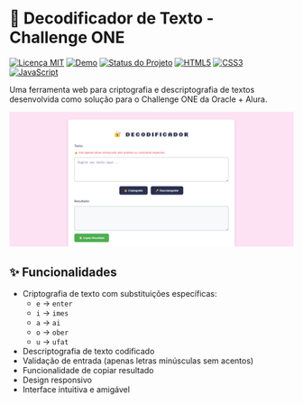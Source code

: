 
# 🔐 Decodificador de Texto - Challenge ONE

[![Licença MIT](https://img.shields.io/badge/Licença-MIT-green.svg)](LICENSE)
[![Demo](https://img.shields.io/badge/Demo-Live-2EA44F?style=flat&logo=github-pages&logoColor=white)](https://camylla-ops.github.io/Challenge-ONE-L-gica-de-Programa-o-Decodificador-de-texto/)
[![Status do Projeto](https://img.shields.io/badge/Status-Concluído-brightgreen)](https://github.com/camylla-ops/Challenge-ONE-L-gica-de-Programa-o-Decodificador-de-texto/)
[![HTML5](https://img.shields.io/badge/HTML5-E34F26?style=flat&logo=html5&logoColor=white)](https://developer.mozilla.org/pt-BR/docs/Web/HTML)
[![CSS3](https://img.shields.io/badge/CSS3-1572B6?style=flat&logo=css3&logoColor=white)](https://developer.mozilla.org/pt-BR/docs/Web/CSS)
[![JavaScript](https://img.shields.io/badge/JavaScript-F7DF1E?style=flat&logo=javascript&logoColor=black)](https://developer.mozilla.org/pt-BR/docs/Web/JavaScript)

Uma ferramenta web para criptografia e descriptografia de textos desenvolvida como solução para o Challenge ONE da Oracle + Alura.

![Captura de Tela do Decodificador](./screenshot.png)

## ✨ Funcionalidades

- Criptografia de texto com substituições específicas:
  - `e` → `enter`
  - `i` → `imes`
  - `a` → `ai`
  - `o` → `ober`
  - `u` → `ufat`
- Descriptografia de texto codificado
- Validação de entrada (apenas letras minúsculas sem acentos)
- Funcionalidade de copiar resultado
- Design responsivo
- Interface intuitiva e amigável


